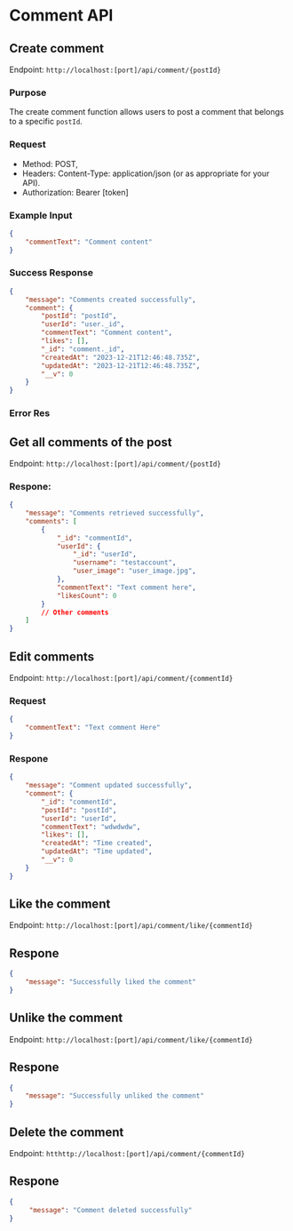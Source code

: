 # Comment API

## Create comment

Endpoint: `http://localhost:[port]/api/comment/{postId}`
### Purpose 
The create comment function allows users to post a comment that belongs to a specific `postId`. 

### Request
- Method: POST,
- Headers: Content-Type: application/json (or as appropriate for your API).
- Authorization: Bearer [token]
### Example Input
```json
{
    "commentText": "Comment content"
}
```

### Success Response

```json
{
    "message": "Comments created successfully",
    "comment": {
        "postId": "postId",
        "userId": "user._id",
        "commentText": "Comment content",
        "likes": [],
        "_id": "comment._id",
        "createdAt": "2023-12-21T12:46:48.735Z",
        "updatedAt": "2023-12-21T12:46:48.735Z",
        "__v": 0
    }
}
```
### Error Res
## Get all comments of the post
Endpoint: `http://localhost:[port]/api/comment/{postId}`

### Respone:
```json
{
    "message": "Comments retrieved successfully",
    "comments": [
        {
            "_id": "commentId",
            "userId": {
                "_id": "userId",
                "username": "testaccount",
                "user_image": "user_image.jpg",
            },
            "commentText": "Text comment here",
            "likesCount": 0
        }
        // Other comments
    ]
}
```

## Edit comments
Endpoint: `http://localhost:[port]/api/comment/{commentId}`
### Request
```json
{
    "commentText": "Text comment Here"
}
```

### Respone
```json
{
    "message": "Comment updated successfully",
    "comment": {
        "_id": "commentId",
        "postId": "postId",
        "userId": "userId",
        "commentText": "wdwdwdw",
        "likes": [],
        "createdAt": "Time created",
        "updatedAt": "Time updated",
        "__v": 0
    }
}
```

## Like the comment
Endpoint: `http://localhost:[port]/api/comment/like/{commentId}`
## Respone 
```json
{
    "message": "Successfully liked the comment"
}
```

## Unlike the comment
Endpoint: `http://localhost:[port]/api/comment/like/{commentId}`

## Respone 
```json
{
    "message": "Successfully unliked the comment"
}
```

## Delete the comment
Endpoint: `htthttp://localhost:[port]/api/comment/{commentId}` 

## Respone
```json
{
     "message": "Comment deleted successfully"
}
```


